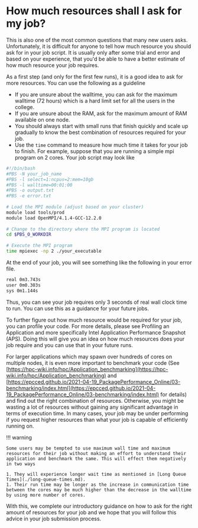 # How much resources shall I ask for my job?

This is also one of the most common questions that many new users asks. Unfortunately, it is difficult for anyone to tell how much resource you should ask for in your job script. It is usually only after some trial and error and based on your experience, that you'd be able to have a better estimate of how much resource your job requires.

As a first step (and only for the first few runs), it is a good idea to ask for more resources.  You can use the following as a guideline

* If you are unsure about the walltime, you can ask for the maximum walltime (72 hours) which is a hard limit set for all the users in the college.
* If you are unsure about the RAM, ask for the maximum amount of RAM available on one node.
* You should always start with small runs that finish quickly and scale up gradually to know the best combination of resources required for your job.
* Use the `time` command to measure how much time it takes for your job to finish. For example, suppose that you are running a simple mpi program on 2 cores. Your job script may look like

```bash
#!/bin/bash
#PBS -N your_job_name
#PBS -l select=1:ncpus=2:mem=10gb
#PBS -l walltime=00:01:00
#PBS -o output.txt
#PBS -e error.txt
 
# Load the MPI module (adjust based on your cluster)
module load tools/prod
module load OpenMPI/4.1.4-GCC-12.2.0
 
# Change to the directory where the MPI program is located
cd $PBS_O_WORKDIR
 
# Execute the MPI program
time mpiexec -np 2 ./your_executable
```

At the end of your job, you will see something like the following in your error file.

```bash
real 0m3.743s
user 0m0.303s
sys 0m1.144s
```

Thus, you can see your job requires only 3 seconds of real wall clock time to run. You can use this as a guidance for your future jobs.

To further figure out how much resource would be required for your job, you can profile your code. For more details, please see Profiling an Application and more specifically Intel Application Performance Snapshot (APS). Doing this will give you an idea on how much resources does your job require and you can use that in your future runs.

For larger applications which may spawn over hundreds of cores on multiple nodes, it is even more important to benchmark your code (See [https://hpc-wiki.info/hpc/Application_benchmarking](https://hpc-wiki.info/hpc/Application_benchmarking) and [https://epcced.github.io/2021-04-19_PackagePerformance_Online/03-benchmarking/index.html](https://epcced.github.io/2021-04-19_PackagePerformance_Online/03-benchmarking/index.html) for details) and find out the right combination of resources. Otherwise, you might be wasting a lot of resources without gaining any significant advantage in terms of execution time. In many cases, your job may be under performing if you request higher resources than what your job is capable of efficiently running on.

!!! warning

    Some users may be tempted to use maximum wall time and maximum resources for their job without making an effort to understand their application and benchmark the same. This will effect them negatively in two ways
    
    1. They will experience longer wait time as mentioned in [Long Queue Times](./long-queue-times.md).
    1. Their run time may be longer as the increase in communication time between the cores may be much higher than the decrease in the walltime by using more number of cores.

With this, we complete our introductory guidance on how to ask for the right amount of resources for your job and we hope that you will follow this advice in your job submission process.
